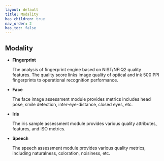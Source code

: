 ```yaml
---
layout: default
title: Modality
has_children: true
nav_order: 2
has_toc: false
---
```


## Modality

+ __Fingerprint__

    The analysis of fingerprint engine based on NIST/NFIQ2 quality features. The quality score links image quality of optical and ink 500 PPI fingerprints to operational recognition performance.

+ __Face__

    The face image assessment module provides metrics includes head pose, smile detection, inter-eye-distance, closed eyes, etc.

+ __Iris__

    The iris sample assessment module provides various quality attributes, features, and ISO metrics.

+ __Speech__

    The speech assessment module provides various quality metrics, including naturalness, coloration, noisiness, etc.